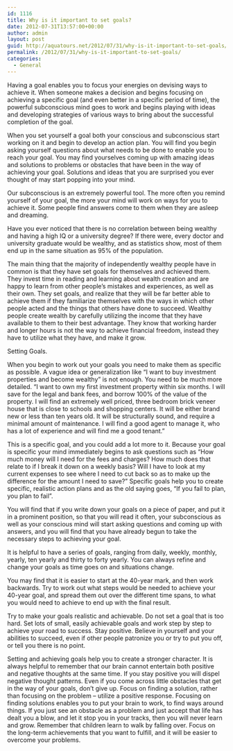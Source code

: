 ```yaml
---
id: 1116
title: Why is it important to set goals?
date: 2012-07-31T13:57:00+00:00
author: admin
layout: post
guid: http://aquatours.net/2012/07/31/why-is-it-important-to-set-goals/
permalink: /2012/07/31/why-is-it-important-to-set-goals/
categories:
  - General
---
```

Having a goal enables you to focus your energies on devising ways to achieve it. When someone makes a decision and begins focusing on achieving a specific goal (and even better in a specific period of time), the powerful subconscious mind goes to work and begins playing with ideas and developing strategies of various ways to bring about the successful completion of the goal.

When you set yourself a goal both your conscious and subconscious start working on it and begin to develop an action plan. You will find you begin asking yourself questions about what needs to be done to enable you to reach your goal. You may find yourselves coming up with amazing ideas and solutions to problems or obstacles that have been in the way of achieving your goal. Solutions and ideas that you are surprised you ever thought of may start popping into your mind.

Our subconscious is an extremely powerful tool. The more often you remind yourself of your goal, the more your mind will work on ways for you to achieve it. Some people find answers come to them when they are asleep and dreaming.
  
Have you ever noticed that there is no correlation between being wealthy and having a high IQ or a university degree? If there were, every doctor and university graduate would be wealthy, and as statistics show, most of them end up in the same situation as 95% of the population.

The main thing that the majority of independently wealthy people have in common is that they have set goals for themselves and achieved them. They invest time in reading and learning about wealth creation and are happy to learn from other people’s mistakes and experiences, as well as their own. They set goals, and realize that they will be far better able to achieve them if they familiarize themselves with the ways in which other people acted and the things that others have done to succeed. Wealthy people create wealth by carefully utilizing the income that they have available to them to their best advantage. They know that working harder and longer hours is not the way to achieve financial freedom, instead they have to utilize what they have, and make it grow.

Setting Goals.

When you begin to work out your goals you need to make them as specific as possible. A vague idea or generalization like “I want to buy investment properties and become wealthy” is not enough. You need to be much more detailed. “I want to own my first investment property within six months. I will save for the legal and bank fees, and borrow 100% of the value of the property. I will find an extremely well priced, three bedroom brick veneer house that is close to schools and shopping centers. It will be either brand new or less than ten years old. It will be structurally sound, and require a minimal amount of maintenance. I will find a good agent to manage it, who has a lot of experience and will find me a good tenant.”

This is a specific goal, and you could add a lot more to it. Because your goal is specific your mind immediately begins to ask questions such as “How much money will I need for the fees and charges? How much does that relate to if I break it down on a weekly basis? Will I have to look at my current expenses to see where I need to cut back so as to make up the difference for the amount I need to save?” Specific goals help you to create specific, realistic action plans and as the old saying goes, “If you fail to plan, you plan to fail”.

You will find that if you write down your goals on a piece of paper, and put it in a prominent position, so that you will read it often, your subconscious as well as your conscious mind will start asking questions and coming up with answers, and you will find that you have already begun to take the necessary steps to achieving your goal.
  
It is helpful to have a series of goals, ranging from daily, weekly, monthly, yearly, ten yearly and thirty to forty yearly. You can always refine and change your goals as time goes on and situations change.

You may find that it is easier to start at the 40-year mark, and then work backwards. Try to work out what steps would be needed to achieve your 40-year goal, and spread them out over the different time spans, to what you would need to achieve to end up with the final result.

Try to make your goals realistic and achievable. Do not set a goal that is too hard. Set lots of small, easily achievable goals and work step by step to achieve your road to success. Stay positive. Believe in yourself and your abilities to succeed, even if other people patronize you or try to put you off, or tell you there is no point.

Setting and achieving goals help you to create a stronger character. It is always helpful to remember that our brain cannot entertain both positive and negative thoughts at the same time. If you stay positive you will dispel negative thought patterns. Even if you come across little obstacles that get in the way of your goals, don’t give up. Focus on finding a solution, rather than focusing on the problem – utilize a positive response. Focusing on finding solutions enables you to put your brain to work, to find ways around things. If you just see an obstacle as a problem and just accept that life has dealt you a blow, and let it stop you in your tracks, then you will never learn and grow. Remember that children learn to walk by falling over. Focus on the long-term achievements that you want to fulfill, and it will be easier to overcome your problems.